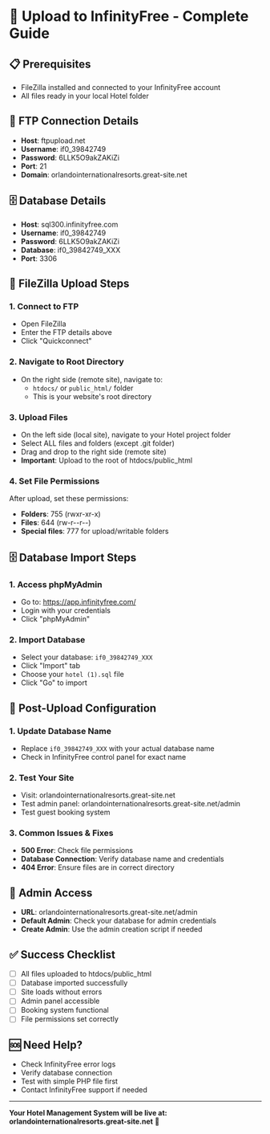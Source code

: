 # 🚀 Upload to InfinityFree - Complete Guide

## **📋 Prerequisites**
- FileZilla installed and connected to your InfinityFree account
- All files ready in your local Hotel folder

## **🔗 FTP Connection Details**
- **Host**: ftpupload.net
- **Username**: if0_39842749
- **Password**: 6LLK5O9akZAKiZi
- **Port**: 21
- **Domain**: orlandointernationalresorts.great-site.net

## **🗄️ Database Details**
- **Host**: sql300.infinityfree.com
- **Username**: if0_39842749
- **Password**: 6LLK5O9akZAKiZi
- **Database**: if0_39842749_XXX
- **Port**: 3306

## **📁 FileZilla Upload Steps**

### **1. Connect to FTP**
- Open FileZilla
- Enter the FTP details above
- Click "Quickconnect"

### **2. Navigate to Root Directory**
- On the right side (remote site), navigate to:
  - `htdocs/` or `public_html/` folder
  - This is your website's root directory

### **3. Upload Files**
- On the left side (local site), navigate to your Hotel project folder
- Select ALL files and folders (except .git folder)
- Drag and drop to the right side (remote site)
- **Important**: Upload to the root of htdocs/public_html

### **4. Set File Permissions**
After upload, set these permissions:
- **Folders**: 755 (rwxr-xr-x)
- **Files**: 644 (rw-r--r--)
- **Special files**: 777 for upload/writable folders

## **🗄️ Database Import Steps**

### **1. Access phpMyAdmin**
- Go to: https://app.infinityfree.com/
- Login with your credentials
- Click "phpMyAdmin"

### **2. Import Database**
- Select your database: `if0_39842749_XXX`
- Click "Import" tab
- Choose your `hotel (1).sql` file
- Click "Go" to import

## **🔧 Post-Upload Configuration**

### **1. Update Database Name**
- Replace `if0_39842749_XXX` with your actual database name
- Check in InfinityFree control panel for exact name

### **2. Test Your Site**
- Visit: orlandointernationalresorts.great-site.net
- Test admin panel: orlandointernationalresorts.great-site.net/admin
- Test guest booking system

### **3. Common Issues & Fixes**
- **500 Error**: Check file permissions
- **Database Connection**: Verify database name and credentials
- **404 Error**: Ensure files are in correct directory

## **📱 Admin Access**
- **URL**: orlandointernationalresorts.great-site.net/admin
- **Default Admin**: Check your database for admin credentials
- **Create Admin**: Use the admin creation script if needed

## **✅ Success Checklist**
- [ ] All files uploaded to htdocs/public_html
- [ ] Database imported successfully
- [ ] Site loads without errors
- [ ] Admin panel accessible
- [ ] Booking system functional
- [ ] File permissions set correctly

## **🆘 Need Help?**
- Check InfinityFree error logs
- Verify database connection
- Test with simple PHP file first
- Contact InfinityFree support if needed

---
**Your Hotel Management System will be live at: orlandointernationalresorts.great-site.net** 🎯
